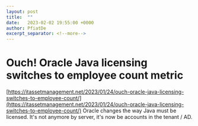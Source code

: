 ```yaml
---
layout: post
title:  ""
date:   2023-02-02 19:55:00 +0000
author: PfiatDe
excerpt_separator: <!--more-->
---
```


# Ouch! Oracle Java licensing switches to employee count metric
[https://itassetmanagement.net/2023/01/24/ouch-oracle-java-licensing-switches-to-employee-count/](https://itassetmanagement.net/2023/01/24/ouch-oracle-java-licensing-switches-to-employee-count/)
Oracle changes the way Java must be licensed. It's not anymore by server, it's now be accounts in the tenant / AD.
<!--more-->